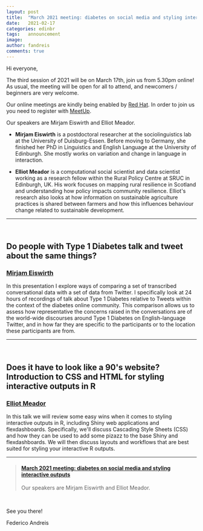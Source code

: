 ```yaml
---
layout: post
title:  "March 2021 meeting: diabetes on social media and styling interactive outputs"
date:   2021-02-17
categories: edinbr
tags:   announcement
image:
author: fandreis
comments: true
---
```




Hi everyone,
<br/>


The third session of 2021 will be on March 17th, join us from 5.30pm online! As usual, the meeting will be open for all to attend, and newcomers / beginners are very welcome.

Our online meetings are kindly being enabled by [Red Hat](https://www.redhat.com/). In order to join us you need to register with [MeetUp](https://www.meetup.com/EdinbR/).


Our speakers are Mirjam Eiswirth and Elliot Meador.

* **Mirjam Eiswirth** is a postdoctoral researcher at the sociolinguistics lab at the University of Duisburg-Essen. Before moving to Germany, she finished her PhD in Linguistics and English Language at the University of Edinburgh. She mostly works on variation and change in language in interaction. 

* **Elliot Meador** is a computational social scientist and data scientist working as a research fellow within the Rural Policy Centre at SRUC in Edinburgh, UK. His work focuses on mapping rural resilience in Scotland and understanding how policy impacts community resilience. Elliot's research also looks at how information on sustainable agriculture practices is shared between farmers and how this influences behaviour change related to sustainable development.


---

<br/>

## Do people with Type 1 Diabetes talk and tweet about the same things?

### [Mirjam Eiswirth](https://twitter.com/@MirjamIce)

In this presentation I explore ways of comparing a set of transcribed conversational data with a set of data from Twitter. I specifically look at 24 hours of recordings of talk about Type 1 Diabetes relative to Tweets within the context of the diabetes online community. This comparison allows us to assess how representative the concerns raised in the conversations are of the world-wide discourses around Type 1 Diabetes on English-language Twitter, and in how far they are specific to the participants or to the location these participants are from.

---

<br/>

## Does it have to look like a 90's website? Introduction to CSS and HTML for styling interactive outputs in R

### [Elliot Meador](https://www.thedeltanomics.com/)

In this talk we will review some easy wins when it comes to styling interactive outputs in R, including Shiny web applications and flexdashboards. Specifically, we'll discuss Cascading Style Sheets (CSS) and how they can be used to add some pizazz to the base Shiny and flexdashboards. We will then discuss layouts and workflows that are best suited for styling your interactive R outputs. 

---


<blockquote class="embedly-card"><h4><a href="https://www.meetup.com/EdinbR/events/276812210">March 2021 meeting: diabetes on social media and styling interactive outputs</a></h4><p>Our speakers are Mirjam Eiswirth and Elliot Meador.</p></blockquote><script async src="//cdn.embedly.com/widgets/platform.js" charset="UTF-8"></script>

<br/>


See you there!

Federico Andreis
